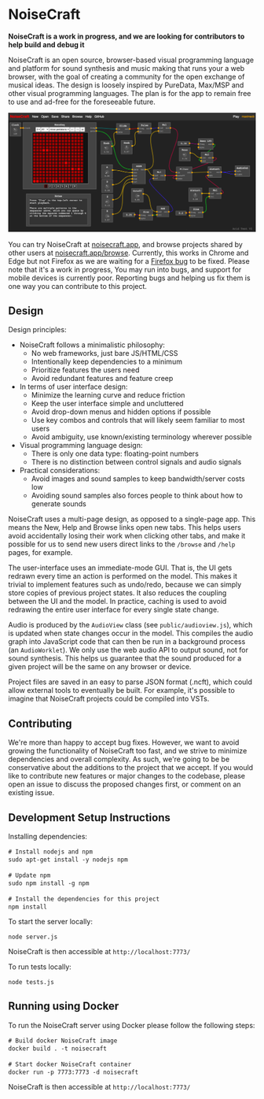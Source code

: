 # NoiseCraft

**NoiseCraft is a work in progress, and we are looking for contributors to help build and debug it**

NoiseCraft is an open source, browser-based visual programming language and platform for
sound synthesis and music making that runs your a web browser, with the goal of creating
a community for the open exchange of musical ideas. The design is loosely inspired by
PureData, Max/MSP and other visual programming languages.
The plan is for the app to remain free to use and ad-free for the foreseeable future.

<p align="center">
  <img width="800" src="doc/screenshot.png">
</p>

You can try NoiseCraft at [noisecraft.app](https://noisecraft.app), and browse projects shared by other
users at [noisecraft.app/browse](https://noisecraft.app/browse). Currently, this works in Chrome and Edge but not
Firefox as we are waiting for a [Firefox bug](https://bugzilla.mozilla.org/show_bug.cgi?id=1572644) to be fixed.
Please note that it's a work in progress,
You may run into bugs, and support for mobile devices is currently poor. Reporting
bugs and helping us fix them is one way you can contribute to this project.

## Design

Design principles:
- NoiseCraft follows a minimalistic philosophy:
  - No web frameworks, just bare JS/HTML/CSS
  - Intentionally keep dependencies to a minimum
  - Prioritize features the users need
  - Avoid redundant features and feature creep
- In terms of user interface design:
  - Minimize the learning curve and reduce friction
  - Keep the user interface simple and uncluttered
  - Avoid drop-down menus and hidden options if possible
  - Use key combos and controls that will likely seem familiar to most users
  - Avoid ambiguity, use known/existing terminology wherever possible
- Visual programming language design:
  - There is only one data type: floating-point numbers
  - There is no distinction between control signals and audio signals
- Practical considerations:
  - Avoid images and sound samples to keep bandwidth/server costs low
  - Avoiding sound samples also forces people to think about how to generate sounds

NoiseCraft uses a multi-page design, as opposed to a single-page app. This means
the New, Help and Browse links open new tabs. This helps users avoid accidentally
losing their work when clicking other tabs, and make it possible for us to send new users
direct links to the `/browse` and `/help` pages, for example.

The user-interface uses an immediate-mode GUI. That is, the UI gets redrawn every time
an action is performed on the model. This makes it trivial to implement features such
as undo/redo, because we can simply store copies of previous project states. It also reduces
the coupling between the UI and the model. In practice, caching is used to avoid
redrawing the entire user interface for every single state change.

Audio is produced by the `AudioView` class (see `public/audioview.js`), which is
updated when state changes
occur in the model. This compiles the audio graph into JavaScript code that can then
be run in a background process (an `AudioWorklet`). We only use the web audio API
to output sound, not for sound synthesis. This helps us guarantee that the sound
produced for a given project will be the same on any browser or device.

Project files are saved in an easy to parse JSON format (.ncft), which could allow
external tools to eventually be built. For example, it's possible to imagine that
NoiseCraft projects could be compiled into VSTs.

## Contributing

We're more than happy to accept bug fixes. However, we want to avoid growing the
functionality of NoiseCraft too fast, and we strive to minimize dependencies and
overall complexity.
As such, we're going to be
be conservative about the additions to the project that we accept. If you would
like to contribute new features or major changes to the codebase, please open an
issue to discuss the proposed changes first, or comment on an existing issue.

## Development Setup Instructions

Installing dependencies:

```
# Install nodejs and npm
sudo apt-get install -y nodejs npm

# Update npm
sudo npm install -g npm

# Install the dependencies for this project
npm install
```

To start the server locally:

```
node server.js
```

NoiseCraft is then accessible at `http://localhost:7773/`

To run tests locally:

```
node tests.js
```

## Running using Docker

To run the NoiseCraft server using Docker please follow the following steps:
```
# Build docker NoiseCraft image
docker build . -t noisecraft

# Start docker NoiseCraft container
docker run -p 7773:7773 -d noisecraft
```

NoiseCraft is then accessible at `http://localhost:7773/`
